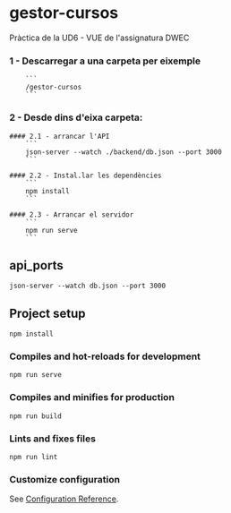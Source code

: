 # gestor-cursos
Pràctica de la UD6 - VUE de l'assignatura DWEC

### 1 - Descarregar a una carpeta  per eixemple 
        ```
        /gestor-cursos
        ```

### 2 - Desde dins d'eixa carpeta:

    #### 2.1 - arrancar l'API 
        ```
        json-server --watch ./backend/db.json --port 3000
        ```
        
    #### 2.2 - Instal.lar les dependències 
        ```
        npm install
        ```
        
    #### 2.3 - Arrancar el servidor 
        ```
        npm run serve
        ```

## api_ports
```
json-server --watch db.json --port 3000
```

## Project setup
```
npm install
```

### Compiles and hot-reloads for development
```
npm run serve
```

### Compiles and minifies for production
```
npm run build
```

### Lints and fixes files
```
npm run lint
```

### Customize configuration
See [Configuration Reference](https://cli.vuejs.org/config/).
